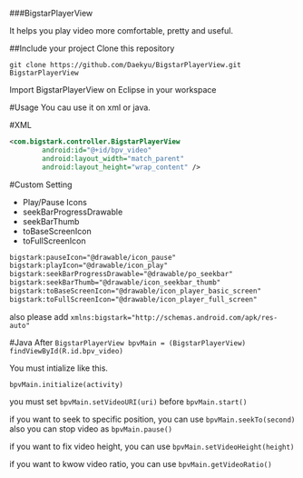 ###BigstarPlayerView

It helps you play video more comfortable, pretty and useful.


##Include your project
Clone this repository

`git clone https://github.com/Daekyu/BigstarPlayerView.git BigstarPlayerView`

Import BigstarPlayerView on Eclipse in your workspace


#Usage
You cau use it on xml or java.


#XML
```xml
<com.bigstark.controller.BigstarPlayerView
        android:id="@+id/bpv_video"
        android:layout_width="match_parent"
        android:layout_height="wrap_content" />
```

#Custom Setting
- Play/Pause Icons
- seekBarProgressDrawable
- seekBarThumb
- toBaseScreenIcon
- toFullScreenIcon

```xml
bigstark:pauseIcon="@drawable/icon_pause"
bigstark:playIcon="@drawable/icon_play"
bigstark:seekBarProgressDrawable="@drawable/po_seekbar"
bigstark:seekBarThumb="@drawable/icon_seekbar_thumb"
bigstark:toBaseScreenIcon="@drawable/icon_player_basic_screen"
bigstark:toFullScreenIcon="@drawable/icon_player_full_screen"
```

also please add `xmlns:bigstark="http://schemas.android.com/apk/res-auto"`


#Java
After `BigstarPlayerView bpvMain = (BigstarPlayerView) findViewById(R.id.bpv_video)`

You must intialize like this.

``bpvMain.initialize(activity)``

you must set `bpvMain.setVideoURI(uri)` before `bpvMain.start()`

if you want to seek to specific position, you can use `bpvMain.seekTo(second)`
also you can stop video as `bpvMain.pause()`

if you want to fix video height, you can use `bpvMain.setVideoHeight(height)`

if you want to kwow video ratio, you can use `bpvMain.getVideoRatio()`


